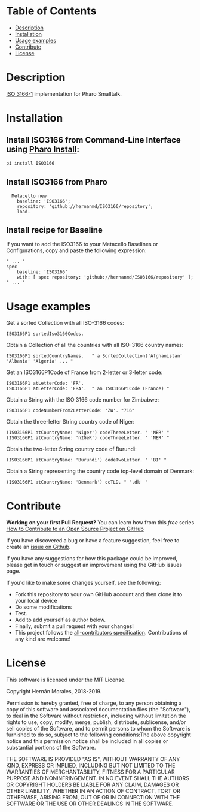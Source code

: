 # Table of Contents

- [Description](#description)
- [Installation](#installation)
- [Usage examples](#usage-examples)
- [Contribute](#contribute)
- [License](#license)

# Description

[ISO 3166-1](https://en.wikipedia.org/wiki/ISO_3166-1) implementation for Pharo Smalltalk.

# Installation

## Install ISO3166 from Command-Line Interface using [Pharo Install](https://github.com/hernanmd/pi):

```bash
pi install ISO3166
```

## Install ISO3166 from Pharo

[//]: # (pi)
```smalltalk
  Metacello new
    baseline: 'ISO3166';
    repository: 'github://hernanmd/ISO3166/repository';
    load.
```

## Install recipe for Baseline

If you want to add the ISO3166 to your Metacello Baselines or Configurations, copy and paste the following expression:

	" ... "
	spec
		baseline: 'ISO3166' 
		with: [ spec repository: 'github://hernanmd/ISO3166/repository' ];
	" ... "

# Usage examples

Get a sorted Collection with all ISO-3166 codes:
```smalltalk
ISO3166P1 sortedIso3166Codes.
```

Obtain a Collection of all the countries with all ISO-3166 country names:
```smalltalk
ISO3166P1 sortedCountryNames.   " a SortedCollection('Afghanistan' 'Albania' 'Algeria' ... "
```

Get an ISO3166P1Code of France from 2-letter or 3-letter code:
```smalltalk
ISO3166P1 atLetterCode: 'FR'.
ISO3166P1 atLetterCode: 'FRA'.  " an ISO3166P1Code (France) "
```

Obtain a String with the ISO 3166 code number for Zimbabwe:
```smalltalk
ISO3166P1 codeNumberFrom2LetterCode: 'ZW'. "716"
```

Obtain the three-letter String country code of Niger:
```smalltalk
(ISO3166P1 atCountryName: 'Niger') codeThreeLetter. " 'NER' "
(ISO3166P1 atCountryName: 'nIGeR') codeThreeLetter. " 'NER' "
```

Obtain the two-letter String country code of Burundi:
```smalltalk
(ISO3166P1 atCountryName: 'Burundi') codeTwoLetter. " 'BI' "
```

Obtain a String representing the country code top-level domain of Denmark:

```smalltalk
(ISO3166P1 atCountryName: 'Denmark') ccTLD. " '.dk' "
```

# Contribute

**Working on your first Pull Request?** You can learn how from this *free* series [How to Contribute to an Open Source Project on GitHub](https://egghead.io/series/how-to-contribute-to-an-open-source-project-on-github)

If you have discovered a bug or have a feature suggestion, feel free to create an [issue on Github](https://github.com/hernanmd/ISO3166/issues).

If you have any suggestions for how this package could be improved, please get in touch or suggest an improvement using the GitHub issues page.

If you'd like to make some changes yourself, see the following:    

  - Fork this repository to your own GitHub account and then clone it to your local device
  - Do some modifications
  - Test.
  - Add <your GitHub username> to add yourself as author below.
  - Finally, submit a pull request with your changes!
  - This project follows the [all-contributors specification](https://github.com/kentcdodds/all-contributors). Contributions of any kind are welcome!

# License

This software is licensed under the MIT License.

Copyright Hernán Morales, 2018-2019.

Permission is hereby granted, free of charge, to any person obtaining a copy of this software and associated documentation files (the "Software"), to deal in the Software without restriction, including without limitation the rights to use, copy, modify, merge, publish, distribute, sublicense, and/or sell copies of the Software, and to permit persons to whom the Software is furnished to do so, subject to the following conditions:The above copyright notice and this permission notice shall be included in all copies or substantial portions of the Software.

THE SOFTWARE IS PROVIDED "AS IS", WITHOUT WARRANTY OF ANY KIND, EXPRESS OR IMPLIED, INCLUDING BUT NOT LIMITED TO THE WARRANTIES OF MERCHANTABILITY, FITNESS FOR A PARTICULAR PURPOSE AND NONINFRINGEMENT. IN NO EVENT SHALL THE AUTHORS OR COPYRIGHT HOLDERS BE LIABLE FOR ANY CLAIM, DAMAGES OR OTHER LIABILITY, WHETHER IN AN ACTION OF CONTRACT, TORT OR OTHERWISE, ARISING FROM, OUT OF OR IN CONNECTION WITH THE SOFTWARE OR THE USE OR OTHER DEALINGS IN THE SOFTWARE.
